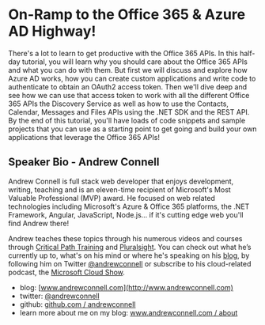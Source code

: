 On-Ramp to the Office 365 & Azure AD Highway!
=============================================
There's a lot to learn to get productive with the Office 365 APIs. In this half-day tutorial, you will learn why you should care about the Office 365 APIs and what you can do with them. But first we will discuss and explore how Azure AD works, how you can create custom applications and write code to authenticate to obtain an OAuth2 access token. Then we'll dive deep and see how we can use that access token to work with all the different Office 365 APIs the Discovery Service as well as how to use the Contacts, Calendar, Messages and Files APIs using the .NET SDK and the REST API. By the end of this tutorial, you'll have loads of code snippets and sample projects that you can use as a starting point to get going and build your own applications that leverage the Office 365 APIs!

Speaker Bio - Andrew Connell
----------------------------
Andrew Connell is full stack web developer that enjoys development, writing, teaching and is an eleven-time recipient of Microsoft's Most Valuable Professional (MVP) award. He focused on web related technologies including Microsoft's Azure & Office 365 platforms, the .NET Framework, Angular, JavaScript, Node.js... if it's cutting edge web you'll find Andrew there!

Andrew teaches these topics through his numerous videos and courses through [Critical Path Training](http://www.CriticalPathTraining.com) and [Pluralsight](http://www.pluralsight.com/author/andrew-connell). You can check out what he’s currently up to, what's on his mind or where he's speaking on his [blog](http://www.andrewconnell.com), by following him on Twitter [@andrewconnell](http://www.twitter.com/andrewconnell) or subscribe to his cloud-related podcast, the [Microsoft Cloud Show](http://www.microsoftcloudshow.com).

- blog: [www.andrewconnell.com](http://www.andrewconnell.com)
- twitter: [@andrewconnell](http://www.twitter.com/andrewconnell)
- github: [github.com / andrewconnell](http://github.com/andrewconnell)
- learn more about me on my blog: [www.andrewconnell.com / about](http://www.andrewconnell.com/About)
